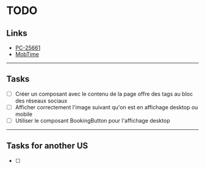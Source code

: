 # TODO

## Links

- [PC-25661](https://passculture.atlassian.net/browse/PC-25661)
- [MobTime](https://mobtime.hadrienmp.fr/mob/decouverte)

---

## Tasks

- [ ] Créer un composant avec le contenu de la page offre des tags au bloc des réseaux sociaux
- [ ] Afficher correctement l'image suivant qu'on est en affichage desktop ou mobile
- [ ] Utiliser le composant BookingButton pour l'affichage desktop

---

## Tasks for another US

- [ ]
